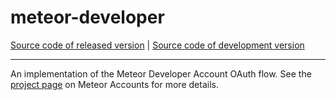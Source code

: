 # meteor-developer
[Source code of released version](https://github.com/meteor/meteor/tree/master/packages/meteor-developer) | [Source code of development version](https://github.com/meteor/meteor/tree/devel/packages/meteor-developer)
***

An implementation of the Meteor Developer Account OAuth flow. See the
[project page](https://www.meteor.com/accounts) on Meteor Accounts for
more details.